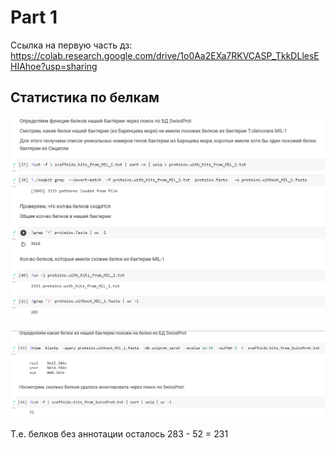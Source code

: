 # Part 1
Ссылка на первую часть дз: https://colab.research.google.com/drive/1o0Aa2EXa7RKVCASP_TkkDLlesEHIAhoe?usp=sharing

## Статистика по белкам

![](https://github.com/kolbunovaa/images/blob/main/2021-12-11_13-54-26.png)

![](https://github.com/kolbunovaa/images/blob/main/2021-12-11_13-54-54.png)

Т.е. белков без аннотации осталось 283 - 52 = 231 

![]()
![]()
![]()
![]()
